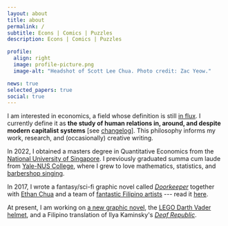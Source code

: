 ```yaml
---
layout: about
title: about
permalink: /
subtitle: Econs | Comics | Puzzles
description: Econs | Comics | Puzzles

profile:
  align: right
  image: profile-picture.png
  image-alt: "Headshot of Scott Lee Chua. Photo credit: Zac Yeow."

news: true
selected_papers: true
social: true
---
```


I am interested in economics, a field whose definition is still [in flux](https://en.wikipedia.org/wiki/Definitions_of_economics). I currently define it as __the study of human relations in, around, and despite modern capitalist systems__ [see [changelog](/economics-definitions)]. This philosophy informs my work, research, and (occasionally) creative writing.

In 2022, I obtained a masters degree in Quantitative Economics from the [National University of Singapore](https://fass.nus.edu.sg/ecs/). I previously graduated summa cum laude from [Yale-NUS College](https://www.yale-nus.edu.sg/), where I grew to love mathematics, statistics, and [barbershop singing](https://youtu.be/fMW6zv6wZ1Y?t=1804).

In 2017, I wrote a fantasy/sci-fi graphic novel called [_Doorkeeper_](https://www.goodreads.com/book/show/36552949-doorkeeper) together with [Ethan Chua](https://twitter.com/daschuapital) and a team of [fantastic Filipino artists](https://doorkeeper-artists.carrd.co/) --- read it [here](https://issuu.com/scottchua/docs/doorkeeper).

At present, I am working on [a new graphic novel](https://twitter.com/scottleechua/status/1522184619285630976?s=20&t=aZErmsFtkQ8fuurrpj40pQ), the [LEGO Darth Vader helmet](https://www.lego.com/en-us/product/darth-vader-helmet-75304), and a Filipino translation of Ilya Kaminsky's <i>[Deaf Republic](https://www.youtube.com/watch?v=nXCUHctHh0A&ab_channel=OursPoetica)</i>.